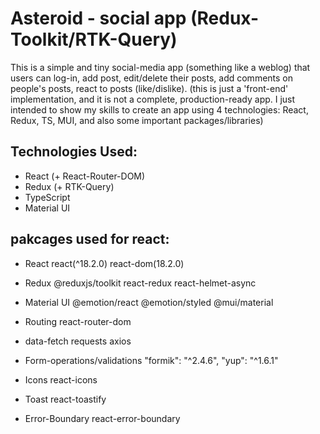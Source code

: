 # Asteroid - social app (Redux-Toolkit/RTK-Query)

  This is a simple and tiny social-media app (something like a weblog) that users can log-in, add post, edit/delete their posts, add comments on people's posts, react to posts (like/dislike). (this is just a 'front-end' implementation, and it is not a complete, production-ready app. I just intended to show my skills to create an app using 4 technologies: React, Redux, TS, MUI, and also some important packages/libraries)



## Technologies Used:
  - React (+ React-Router-DOM)
  - Redux (+ RTK-Query)
  - TypeScript
  - Material UI 



## pakcages used for react:

- React
react(^18.2.0)
react-dom(18.2.0)

- Redux
@reduxjs/toolkit
react-redux
react-helmet-async

- Material UI
@emotion/react
@emotion/styled
@mui/material


- Routing
react-router-dom


- data-fetch requests
axios


- Form-operations/validations
"formik": "^2.4.6",
"yup": "^1.6.1"


- Icons
react-icons


- Toast
react-toastify

- Error-Boundary
react-error-boundary